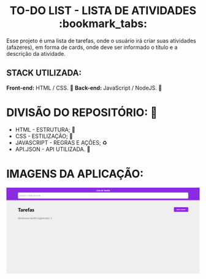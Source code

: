 <h1 align="center"> TO-DO LIST - LISTA DE ATIVIDADES :bookmark_tabs:	</h1> 
<p>Esse projeto é uma lista de tarefas, onde o usuário irá criar suas atividades (afazeres), em forma de cards, onde deve ser informado o título e a descrição da atividade.</p>

## STACK UTILIZADA:

**Front-end:** HTML / CSS. :small_blue_diamond:
**Back-end:** JavaScript / NodeJS. :small_blue_diamond:

# DIVISÃO DO REPOSITÓRIO: :open_file_folder:
- HTML - ESTRUTURA; :triangular_flag_on_post:
- CSS - ESTILIZAÇÃO; :stars:
- JAVASCRIPT - REGRAS E AÇÕES; :recycle:
- API.JSON - API UTILIZADA. :signal_strength:

# IMAGENS DA APLICAÇÃO:
<img src="https://github.com/devPedro37/TO-DO-LIST-JavaScript/blob/master/images/PROJETO_SEM_TAREFAS.png" alt="Imagem do projeto sem tarefas cadastradas">
